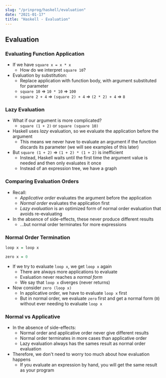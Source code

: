 ```yaml
---
slug: "/prinprog/haskell/evaluation"
date: "2021-01-17"
title: "Haskell - Evaluation"
---
```


## Evaluation
### Evaluating Function Application
- If we have `square x = x * x`
	- How do we interpret `square 10`?
- Evaluation by substitution:
	- Replace application with function body, with argument substituted for parameter
	- `square 10` => `10 * 10` => `100`
	- `square 2 + 4` => `(square 2) + 4` => `(2 * 2) + 4` => `8`

### Lazy Evaluation
- What if our argument is more complicated?
	- `square (1 + 2)` or `square (square 10)`
- Haskell uses _lazy_ evaluation, so we evaluate the application before the argument
	- This means we never have to evaluate an argument if the function discards its parameter (we will see examples of this later)
- But `square (1 + 2)` => `(1 + 2) * (1 + 2)` is inefficient
	- Instead, Haskell waits until the first time the argument value is needed and then only evaluates it once
	- Instead of an expression tree, we have a graph

### Comparing Evaluation Orders
- Recall:
	- *Applicative order* evaluates the argument before the application
	- *Normal order* evaluates the application first
	- *Lazy evaluation* is an optimized form of normal order evaluation that avoids re-evaluating
- In the absence of side-effects, these never produce different results
	- ...but normal order terminates for more expressions


### Normal Order Termination
```hs
loop x = loop x

zero x = 0
```
- If we try to evaluate `loop x`, we get `loop x` again
	- There are always more applications to evaluate
	- Evaluation never reaches a *normal form*
	- We say that `loop x` diverges (never returns)
- Now consider `zero (loop x)`
	- In applicative order, we have to evaluate `loop x` first
	- But in normal order, we evaluate `zero` first and get a normal form (`0`) without ever needing to evaluate `loop x`

### Normal vs Applicative
- In the absence of side-effects:
	- Normal order and applicative order never give different results
	- Normal order terminates in more cases than applicative order
	- Lazy evaluation always has the sames result as normal order evaluation
- Therefore, we don't need to worry too much about how evaluation happens
	- If you evaluate an expression by hand, you will get the same result as your program


